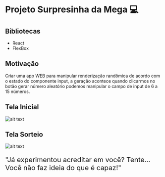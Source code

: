  # Projeto Surpresinha da Mega 💻
 
## Bibliotecas

 - React
 - FlexBox

## Motivação
  Criar uma app WEB para manipular renderização randômica de acordo com o estado
  do componente input, a geração acontece quando clicarmos no botão gerar número aleatório
  podemos manipular o campo de input de 6 a 15 números.
  
  ## Tela Inicial
  ![alt text](https://github.com/MaiconCampbell/Surpresinha_Mega/blob/main/src/img/TelaInicial.png)
  
  ## Tela Sorteio
  ![alt text](https://github.com/MaiconCampbell/Surpresinha_Mega/blob/main/src/img/TelaSorteio.png)

<div>
  <p style='font-size: 22px'>
  "Já experimentou acreditar em você? Tente... Você não faz ideia do que é capaz!"
  </p>
<div>
